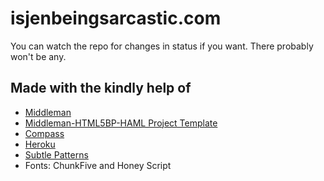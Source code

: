 # isjenbeingsarcastic.com

You can watch the repo for changes in status if you want. There probably won't be any.

## Made with the kindly help of

* [Middleman](http://www.middlemanapp.com)
* [Middleman-HTML5BP-HAML Project Template](https://github.com/dannyprose/Middleman-HTML5BP-HAML)
* [Compass](http://www.compass-style.com)
* [Heroku](http://www.heroku.com)
* [Subtle Patterns](http://www.subtlepatterns.com)
* Fonts: ChunkFive and Honey Script